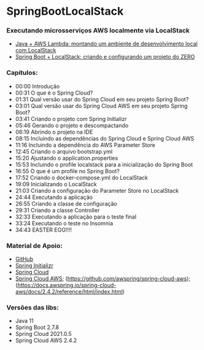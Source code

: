 # SpringBootLocalStack
 ### Executando microsserviços AWS localmente via LocalStack
 
 - [Java + AWS Lambda: montando um ambiente de desenvolvimento local com LocalStack](https://thomsdacosta.medium.com/java-aws-lambda-montando-um-ambiente-de-desenvolvimento-local-com-localstack-a845624bee40)
- [Spring Boot + LocalStack: criando e configurando um projeto do ZERO](https://youtu.be/Vlmjw5nifOo?si=cVn6-9pNSSwNaR5D)
### Capítulos:
- 00:00 Introdução
- 00:31 O que é o Spring Cloud?
- 01:31 Qual versão usar do Spring Cloud em seu projeto Spring Boot?
- 03:01 Qual versão usar do Spring Cloud AWS em seu projeto Spring Boot?
- 03:41 Criando o projeto com Spring Initializr
- 05:46 Gerando o projeto e descompactando
- 06:19 Abrindo o projeto na IDE
- 08:15 Incluindo as dependências do Spring Cloud e Spring Cloud AWS
- 11:16 Incluindo a dependência do AWS Parameter Store
- 12:45 Criando o arquivo bootstrap.yml
- 15:20 Ajustando o application.properties
- 15:53 Incluindo o profile localstack para a inicialização do Spring Boot
- 16:55 O que é um profile no Spring Boot?
- 17:52 Criando o docker-compose.yml do LocalStack
- 19:09 Inicializando o LocalStack
- 21:03 Criando a configuração do Parameter Store no LocalStack
- 24:44 Executando a aplicação
- 26:55 Criando a classe de configuração
- 29:31 Criando a classe Controller
- 32:33 Executando a aplicação para o teste final
- 33:24 Executando o teste no Insomnia
- 34:43 EASTER EGG!!!!
### Material de Apoio:
- [GitHub](https://github.com/thomasdacosta/spring-boot-localstack)
- [Spring Initializr](https://start.spring.io/)
- [Spring Cloud](https://spring.io/projects/spring-cloud)
- [Spring Cloud AWS](https://spring.io/projects/spring-cloud-aws#overview); (https://github.com/awspring/spring-cloud-aws); (https://docs.awspring.io/spring-cloud-aws/docs/2.4.2/reference/html/index.html)

### Versões das libs:
- Java 11
- Spring Boot 2.7.8
- Spring Cloud 2021.0.5
- Spring Cloud AWS 2.4.2
